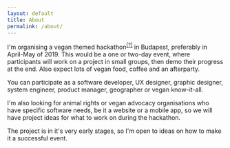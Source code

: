 ```yaml
---
layout: default
title: About
permalink: /about/
---
```


I'm organising a vegan themed hackathon<sup>[\[?\]](https://hackathon.guide/)</sup> in Budapest, preferably in April-May of 2019. This would be a one or two-day event, where participants will work on a project in small groups, then demo their progress at the end. Also expect lots of vegan food, coffee and an afterparty.

You can participate as a software developer, UX designer, graphic designer, system engineer, product manager, geographer or vegan know-it-all.

I'm also looking for animal rights or vegan advocacy organisations who have specific software needs, be it a website or a mobile app, so we will have project ideas for what to work on during the hackathon.

The project is in it's very early stages, so I'm open to ideas on how to make it a successful event.
